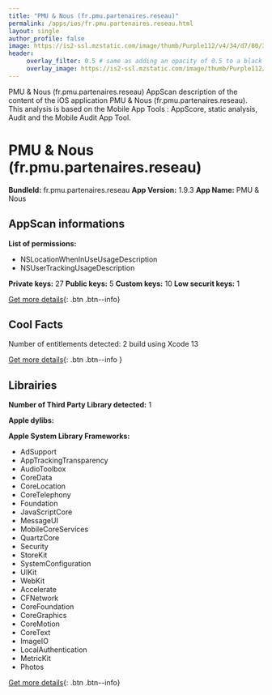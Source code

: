 ```yaml
---
title: "PMU & Nous (fr.pmu.partenaires.reseau)"
permalink: /apps/ios/fr.pmu.partenaires.reseau.html
layout: single
author_profile: false
image: https://is2-ssl.mzstatic.com/image/thumb/Purple112/v4/34/d7/80/34d780be-2e56-7548-d872-436578d3d1b7/AppIconProduction-0-0-1x_U007emarketing-0-0-0-5-0-0-sRGB-0-0-0-GLES2_U002c0-512MB-85-220-0-0.png/512x512bb.jpg
header: 
     overlay_filter: 0.5 # same as adding an opacity of 0.5 to a black background
     overlay_image: https://is2-ssl.mzstatic.com/image/thumb/Purple112/v4/34/d7/80/34d780be-2e56-7548-d872-436578d3d1b7/AppIconProduction-0-0-1x_U007emarketing-0-0-0-5-0-0-sRGB-0-0-0-GLES2_U002c0-512MB-85-220-0-0.png/512x512bb.jpg
---
```

PMU & Nous (fr.pmu.partenaires.reseau) AppScan description of the content of the iOS application PMU & Nous (fr.pmu.partenaires.reseau). This analysis is based on the Mobile App Tools : AppScore, static analysis, Audit and the Mobile Audit App Tool.

# PMU & Nous (fr.pmu.partenaires.reseau)

**BundleId:** fr.pmu.partenaires.reseau
**App Version:** 1.9.3
**App Name:** PMU & Nous


## AppScan informations 

**List of permissions:** 
- NSLocationWhenInUseUsageDescription
- NSUserTrackingUsageDescription
  
  
**Private keys:** 27
**Public keys:** 5
**Custom keys:** 10
**Low securit keys:** 1
  
[Get more details](/pricing.html){: .btn .btn--info}

## Cool Facts

Number of entitlements detected: 2
build using Xcode 13
  
[Get more details](/pricing.html){: .btn .btn--info }

## Librairies 
**Number of Third Party Library detected:** 1


**Apple dylibs:**


**Apple System Library Frameworks:**
- AdSupport
- AppTrackingTransparency
- AudioToolbox
- CoreData
- CoreLocation
- CoreTelephony
- Foundation
- JavaScriptCore
- MessageUI
- MobileCoreServices
- QuartzCore
- Security
- StoreKit
- SystemConfiguration
- UIKit
- WebKit
- Accelerate
- CFNetwork
- CoreFoundation
- CoreGraphics
- CoreMotion
- CoreText
- ImageIO
- LocalAuthentication
- MetricKit
- Photos


  
[Get more details](/pricing.html){: .btn .btn--info}

